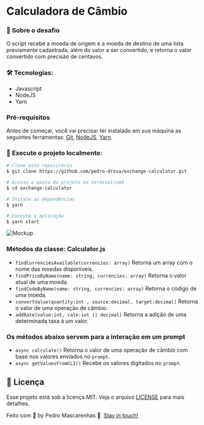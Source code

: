 # Calculadora de Câmbio

### **🚀 Sobre o desafio**

O script recebe a moeda de origem e a moeda de destino de uma lista previamente cadastrada, além do valor a ser convertido, e retorna o valor convertido com precisão de centavos.

### 🛠 Tecnologias:

- Javascript
- NodeJS
- Yarn

### Pré-requisitos
Antes de começar, você vai precisar ter instalado em sua máquina as seguintes ferramentas: [Git](https://git-scm.com), [NodeJS](https://nodejs.org), [Yarn](https://classic.yarnpkg.com).

### **🏁 Execute o projeto localmente:**

``` bash 
# Clone este repositório
$ git clone https://github.com/pedro-drosa/exchange-calculator.git

# Acesse a pasta do projeto no terminal/cmd
$ cd exchange-calculator

# Instale as dependências
$ yarn

# Execute a aplicação
$ yarn start

```

<img alt="Mockup" src="https://res.cloudinary.com/pedro-drosa/image/upload/v1621042933/exchange-calculator_lheepo.gif">


### **Métodos da classe: Calculator.js**

- `findCurrenciesAvailable(currencies: array)` Retorna um array com o nome das moedas disponíveis.
- `findPriceByName(name: string, currencies: array)` Retorna o valor atual de uma moeda.
- `findCodeByName(name: string, currencies: array)` Retorna o código de uma moeda.
- `convertValue(quantity:int , source:decimal, target:decimal)` Retorna o valor de uma operação de câmbio.
- `addRate(value:int, rate:int || decimal)` Retorna a adição de uma determinada taxa à um valor.

### Os métodos abaixo servem para a interação em um prompt

- `async calculate()` Retorna o valor de uma operação de câmbio com base nos valores enviados no `prompt`.
- `async getValuesFromCLI()` Recebe os valores digitados no `prompt`.

## **📝 Licença**

Esse projeto está sob a licença MIT. Veja o arquivo [LICENSE](https://github.com/pedro-drosa/exchange-calculator/blob/main/LICENSE) para mais detalhes.

Feito com 💙 by Pedro Mascarenhas 👋  [Stay in touch!](https://www.linkedin.com/in/pedrojuraci/)
